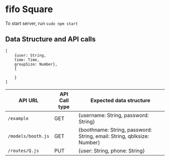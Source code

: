 # fifo Square

To start server, run `sudo npm start`

## Data Structure and API calls

```
[
    {user: String,
    time: Time,
    groupSize: Number},
    {

    }
]

```

| API URL | API Call type | Expected data structure |
| -------- | ------ | ------------ |
| `/example` | GET | {username: String, password: String} | 
| `/models/booth.js` | GET | {boothname: String, password: String, email: String, qblksize: Number} |
| `/routes/Q.js` | PUT | {user: String, phone: String} |